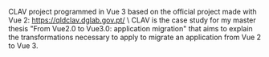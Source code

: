 CLAV project programmed in Vue 3 based on the official project made with Vue 2: https://qldclav.dglab.gov.pt/ \\
CLAV is the case study for my master thesis "From Vue2.0 to Vue3.0: application migration" that aims to explain the transformations necessary to apply to migrate an application from Vue 2 to Vue 3.

